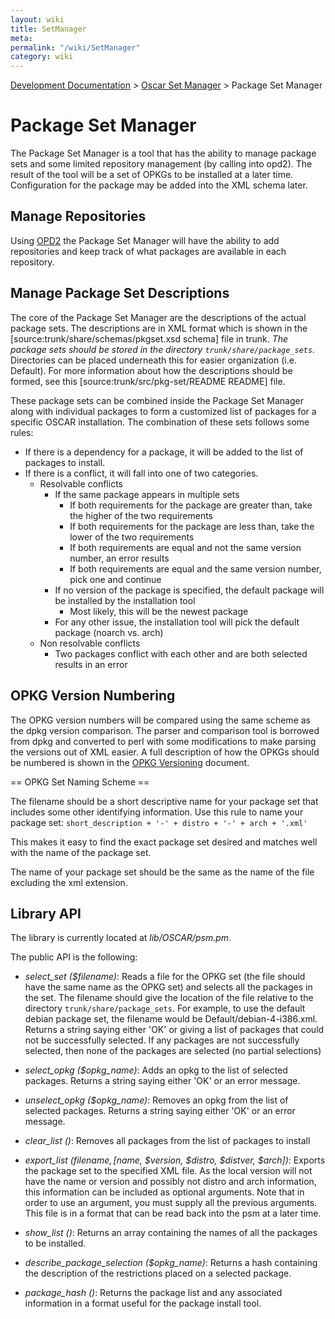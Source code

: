 ```yaml
---
layout: wiki
title: SetManager
meta: 
permalink: "/wiki/SetManager"
category: wiki
---
```

<!-- Name: SetManager -->
<!-- Version: 15 -->
<!-- Author: wesbland -->

[Development Documentation](/wiki/DevelDocs/) > [Oscar Set Manager](/wiki/OSM/) > Package Set Manager

# Package Set Manager

The Package Set Manager is a tool that has the ability to manage package sets and some limited repository management (by calling into opd2).  The result of the tool will be a set of OPKGs to be installed at a later time.  Configuration for the package may be added into the XML schema later.

## Manage Repositories

Using [OPD2](/wiki/DevOPD2/) the Package Set Manager will have the ability to add repositories and keep track of what packages are available in each repository.

## Manage Package Set Descriptions

The core of the Package Set Manager are the descriptions of the actual package sets.  The descriptions are in XML format which is shown in the [source:trunk/share/schemas/pkgset.xsd schema] file in trunk.  *The package sets should be stored in the directory `trunk/share/package_sets`.*  Directories can be placed underneath this for easier organization (i.e. Default).  For more information about how the descriptions should be formed, see this [source:trunk/src/pkg-set/README README] file.

These package sets can be combined inside the Package Set Manager along with individual packages to form a customized list of packages for a specific OSCAR installation.  The combination of these sets follows some rules:

  * If there is a dependency for a package, it will be added to the list of packages to install.
  * If there is a conflict, it will fall into one of two categories.
    * Resolvable conflicts
      * If the same package appears in multiple sets
        * If both requirements for the package are greater than, take the higher of the two requirements
        * If both requirements for the package are less than, take the lower of the two requirements
        * If both requirements are equal and not the same version number, an error results
        * If both requirements are equal and the same version number, pick one and continue
      * If no version of the package is specified, the default package will be installed by the installation tool
        * Most likely, this will be the newest package
      * For any other issue, the installation tool will pick the default package (noarch vs. arch)
    * Non resolvable conflicts
      * Two packages conflict with each other and are both selected results in an error

## OPKG Version Numbering

The OPKG version numbers will be compared using the same scheme as the dpkg version comparison.  The parser and comparison tool is borrowed from dpkg and converted to perl with some modifications to make parsing the versions out of XML easier.  A full description of how the OPKGs should be numbered is shown in the [OPKG Versioning](/wiki/OPKGVersioning/) document.

== OPKG Set Naming Scheme == 

The filename should be a short descriptive name for your package set that includes some other identifying information.  Use this rule to name your package set:
` short_description + '-' + distro + '-' + arch + '.xml' `

This makes it easy to find the exact package set desired and matches well with the name of the package set.

The name of your package set should be the same as the name of the file excluding the xml extension.

## Library API

The library is currently located at _lib/OSCAR/psm.pm_.

The public API is the following:

 * _select_set ($filename)_: Reads a file for the OPKG set (the file should have the same name as the OPKG set) and selects all the packages in the set.  The filename should give the location of the file relative to the directory `trunk/share/package_sets`.  For example, to use the default debian package set, the filename would be Default/debian-4-i386.xml.  Returns a string saying either 'OK' or giving a list of packages that could not be successfully selected.  If any packages are not successfully selected, then none of the packages are selected (no partial selections)

 * _select_opkg ($opkg_name)_: Adds an opkg to the list of selected packages.  Returns a string saying either 'OK' or an error message.

 * _unselect_opkg ($opkg_name)_: Removes an opkg from the list of selected packages.  Returns a string saying either 'OK' or an error message.

 * _clear_list ()_: Removes all packages from the list of packages to install

 * _export_list ($filename, [$name, $version, $distro, $distver, $arch])_: Exports the package set to the specified XML file.  As the local version will not have the name or version and possibly not distro and arch information, this information can be included as optional arguments.  Note that in order to use an argument, you must supply all the previous arguments.  This file is in a format that can be read back into the psm at a later time.

 * _show_list ()_: Returns an array containing the names of all the packages to be installed.

 * _describe_package_selection ($opkg_name)_: Returns a hash containing the description of the restrictions placed on a selected package.

 * _package_hash ()_: Returns the package list and any associated information in a format useful for the package install tool.